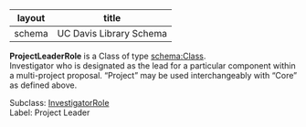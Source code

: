 | layout| title |
| ------------- |:-------------:|
| schema     | UC Davis Library Schema    |

**ProjectLeaderRole** is a Class of type [schema:Class](http://schema.org/Class). <br /> 
Investigator who is designated as the lead for a particular component within a multi-project proposal. “Project” may be used interchangeably with “Core” as defined above. <br /> 

Subclass: [InvestigatorRole](http://vivoweb.org/ontology/core#InvestigatorRole)<br /> Label: Project Leader<br /> 
